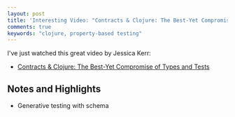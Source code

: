 ```yaml
---
layout: post
title: 'Interesting Video: "Contracts & Clojure: The Best-Yet Compromise of Types and Tests"'
comments: true
keywords: "clojure, property-based testing"
---
```


I've just watched this great video by Jessica Kerr:

- [Contracts & Clojure: The Best-Yet Compromise of Types and Tests](https://www.youtube.com/watch?v=GFQqyXoL0YQ)

## Notes and Highlights

- Generative testing with schema


